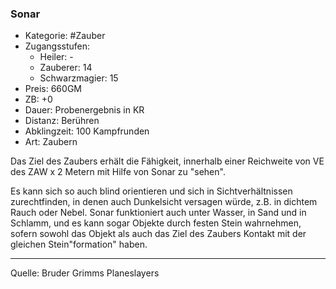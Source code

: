 ### Sonar

- Kategorie: #Zauber
- Zugangsstufen:
  - Heiler: -
  - Zauberer: 14
  - Schwarzmagier: 15
- Preis: 660GM
- ZB: +0
- Dauer: Probenergebnis in KR
- Distanz: Berühren
- Abklingzeit: 100 Kampfrunden
- Art: Zaubern

Das Ziel des Zaubers erhält die Fähigkeit, innerhalb einer Reichweite von VE des ZAW x 2 Metern mit Hilfe von Sonar zu "sehen".

Es kann sich so auch blind orientieren und sich in Sichtverhältnissen zurechtfinden, in denen auch Dunkelsicht versagen würde, z.B. in dichtem Rauch oder Nebel. Sonar funktioniert auch unter Wasser, in Sand und in Schlamm, und es kann sogar Objekte durch festen Stein wahrnehmen, sofern sowohl das Objekt als auch das Ziel des Zaubers Kontakt mit der gleichen Stein"formation" haben.

---

Quelle: Bruder Grimms Planeslayers
